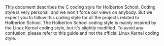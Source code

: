 This document describes the C coding style for Holberton School.
Coding style is very personal, and we won't force our views on anybody.
But we expect you to follow this coding style for all the projects related to Holberton School. The Holberton School coding style is mainly inspired by the Linux Kernel coding style, but it's slightly modified.
To avoid any confusion, please refer to this guide and not the official Linux Kernel coding style.